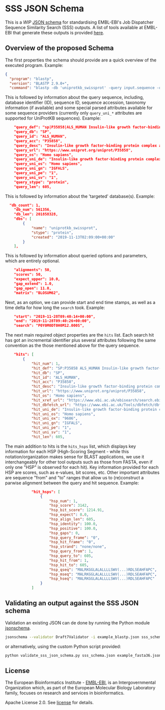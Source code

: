 # SSS JSON Schema
This is a *WIP* [JSON schema](https://json-schema.org/) for standardising EMBL-EBI's Job Dispatcher Sequence Similarity Search (SSS) outputs. A list of tools available at EMBL-EBI that generate these outputs is provided [here](https://www.ebi.ac.uk/seqdb/confluence/display/JDSAT/Sequence+Similarity+Search).

## Overview of the proposed Schema
The first properties the schema should provide are a quick overview of the executed program. Example:

```json lines
{
  "program": "blastp",
  "version": "BLASTP 2.9.0+",
  "command": "blastp -db 'uniprotkb_swissprot' -query input.sequence -outfmt 11 -out output.archive -matrix BLOSUM62 -max_target_seqs 50 -evalue 10 -gapopen 11 -gapextend 1"
```

This is followed by information about the query sequence, including, database identifier (ID), sequence ID, sequence accession, taxonomy information (if available) and some special parsed attributes available for some sequence providers (currently only `query_uni_*` attributes are supported for UniProtKB sequences). Example:
```json lines
    "query_def": "sp|P35858|ALS_HUMAN Insulin-like growth factor-binding protein complex acid labile subunit OS=Homo sapiens GN=IGFALS PE=1 SV=1",
    "query_db": "SP",
    "query_id": "ALS_HUMAN",
    "query_acc": "P35858",
    "query_desc": "Insulin-like growth factor-binding protein complex acid labile subunit OS=Homo sapiens GN=IGFALS PE=1 SV=1",
    "query_url": "https://www.uniprot.org/uniprot/P35858",
    "query_os": "Homo sapiens",
    "query_uni_de": "Insulin-like growth factor-binding protein complex acid labile subunit",
    "query_uni_os": "Homo sapiens",
    "query_uni_gn": "IGFALS",
    "query_uni_pe": "1",
    "query_uni_sv": "1",
    "query_stype": "protein",
    "query_len": 605,
```

This is followed by information about the 'targeted' database(s). Example:

```json lines
  "db_count": 1,
    "db_num": 561356,
    "db_len": 201858328,
    "dbs": [
        {
            "name": "uniprotkb_swissprot",
            "stype": "protein",
            "created": "2019-11-13T02:09:00+00:00"
        }
    ],
```
This is followed by information about queried options and parameters, which are entirely optional.

```json lines
    "alignments": 50,
    "scores": 50,
    "expect_upper": 10.0,
    "gap_extend": 1.0,
    "gap_open": 11.0,
    "matrix": "BLOSUM62",
```
Next, as an option, we can provide start and end time stamps, as well as a time delta for how long the `search` took. Example:

```json lines
    "start": "2019-11-28T09:40:14+00:00",
    "end": "2019-11-28T09:40:26+00:00",
    "search": "P0Y0M0DT0H0M12.000S",
```

The next main required object properties are the `hits` list. Each search hit has got an incremental identifier plus several attributes following the same convention as the those mentioned above for the query sequence. 
```json lines
    "hits": [
        {
            "hit_num": 1,
            "hit_def": "SP:P35858 ALS_HUMAN Insulin-like growth factor-binding protein complex acid labile subunit OS=Homo sapiens OX=9606 GN=IGFALS PE=1 SV=1",
            "hit_db": "SP",
            "hit_id": "ALS_HUMAN",
            "hit_acc": "P35858",
            "hit_desc": "Insulin-like growth factor-binding protein complex acid labile subunit OS=Homo sapiens OX=9606 GN=IGFALS PE=1 SV=1",
            "hit_url": "https://www.uniprot.org/uniprot/P35858",
            "hit_os": "Homo sapiens",
            "hit_xref_url": "https://www.ebi.ac.uk/ebisearch/search.ebi?db=uniprot&query=P35858",
            "hit_dbfetch_url": "https://www.ebi.ac.uk/Tools/dbfetch/dbfetch?style=raw;db=uniprot;id=P35858",
            "hit_uni_de": "Insulin-like growth factor-binding protein complex acid labile subunit",
            "hit_uni_os": "Homo sapiens",
            "hit_uni_ox": "9606",
            "hit_uni_gn": "IGFALS",
            "hit_uni_pe": "1",
            "hit_uni_sv": "1",
            "hit_len": 605,
```

The main addition to hits is the `hits_hsps` list, which displays key information for each HSP (High-Scoring Segment - while this notation/organization makes sense for BLAST applications, we use it interchangeably for other tool outputs such as those from FASTA, even if only one "HSP" is observed for each hit). Key information provided for each HSP are scores, such as e-values, bit scores, etc. Other important attributes are sequence "from" and "to" ranges that allow us to (re)construct a parwise alignment between the query and hit sequence. Example:

```json lines
            "hit_hsps": [
                {
                    "hsp_num": 1,
                    "hsp_score": 3142,
                    "hsp_bit_score": 1214.91,
                    "hsp_expect": 0.0,
                    "hsp_align_len": 605,
                    "hsp_identity": 100.0,
                    "hsp_positive": 100.0,
                    "hsp_gaps": 0,
                    "hsp_query_frame": "0",
                    "hsp_hit_frame": "0",
                    "hsp_strand": "none/none",
                    "hsp_query_from": 1,
                    "hsp_query_to": 605,
                    "hsp_hit_from": 1,
                    "hsp_hit_to": 605,
                    "hsp_qseq": "MALRKGGLALALLLLSWV(...)RDLSEAHFAPC",
                    "hsp_mseq": "MALRKGGLALALLLLSWV(...)RDLSEAHFAPC",
                    "hsp_hseq": "MALRKGGLALALLLLSWV(...)RDLSEAHFAPC"
                }
            ]
```

## Validating an output against the SSS JSON schema

Validation an existing JSON can de done by running the Python module [jsonschema](https://python-jsonschema.readthedocs.io/en/stable/).

```bash
jsonschema --validator Draft7Validator -i example_blastp.json sss_schema.json
```

or alternatively, using the custom Python script provided:

```bash
python validate_sss_json_schema.py sss_schema.json example_fasta36.json
```

## License 
The European Bioinformatics Institute - [EMBL-EBI](https://www.ebi.ac.uk/), is an Intergovernmental Organization which, as part of the European Molecular Biology Laboratory family, focuses on research and services in bioinformatics.  

Apache License 2.0. See [license](LICENSE) for details.
